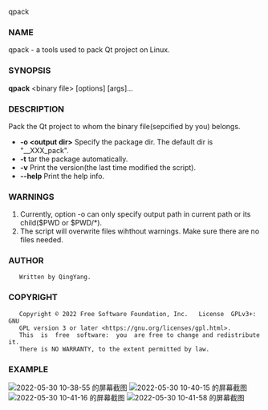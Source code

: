 qpack
### NAME
qpack - a tools used to pack Qt project on Linux.
### SYNOPSIS
**qpack** \<binary file\> [options] [args]...
### DESCRIPTION
Pack the Qt project to whom the binary file(sepcified by you) belongs.

- **-o \<output dir\>**
	Specify the package dir.
	 The default dir is "__XXX_pack".
- **-t**
	tar the package automatically.
- **-v**
	Print the version(the last time modified the script).
- **--help**
	  Print the help info.
	  
### WARNINGS
1. Currently, option -o can only specify output path in current path or its child($PWD or $PWD/*).
2. The script will overwrite files wihthout warnings. Make sure there are no files needed. 
### AUTHOR

       Written by QingYang.
	   
### COPYRIGHT
       Copyright © 2022 Free Software Foundation, Inc.   License  GPLv3+:  GNU
       GPL version 3 or later <https://gnu.org/licenses/gpl.html>.
       This  is  free  software:  you  are free to change and redistribute it.
       There is NO WARRANTY, to the extent permitted by law.
	   
### EXAMPLE

![2022-05-30 10-38-55 的屏幕截图](https://user-images.githubusercontent.com/77574540/170909888-6829bd02-4941-47f3-908a-69a490fbd081.png)
![2022-05-30 10-40-15 的屏幕截图](https://user-images.githubusercontent.com/77574540/170909944-7cca3ed2-3371-43cd-b7cf-0a55561611ba.png)
![2022-05-30 10-41-16 的屏幕截图](https://user-images.githubusercontent.com/77574540/170909968-1ed389c7-1450-4687-a669-2209840a706b.png)
![2022-05-30 10-41-58 的屏幕截图](https://user-images.githubusercontent.com/77574540/170909987-3d0da92a-94c4-4707-b7a0-129ed5b51f37.png)



